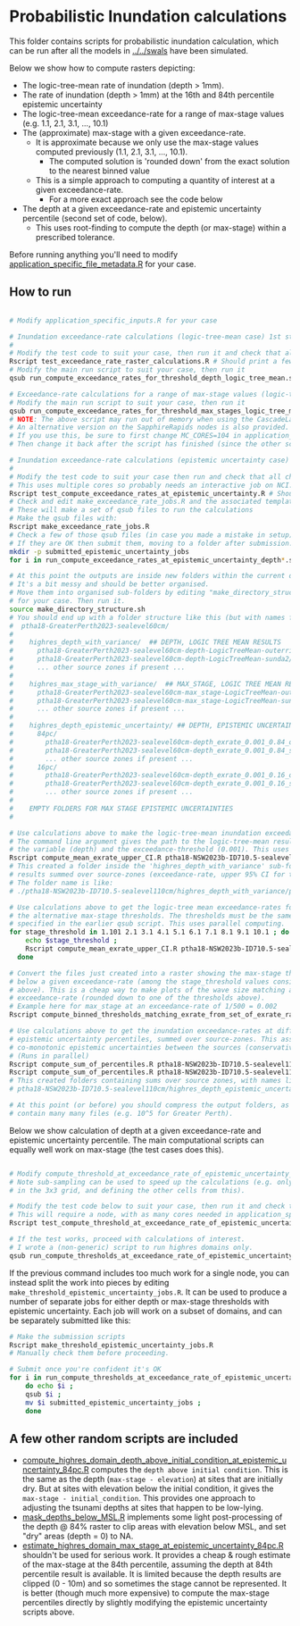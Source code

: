 # Probabilistic Inundation calculations

This folder contains scripts for probabilistic inundation calculation, which can be run after all the models in [../../swals](../../swals) have been simulated.

Below we show how to compute rasters depicting:
* The logic-tree-mean rate of inundation (depth > 1mm).
* The rate of inundation (depth > 1mm) at the 16th and 84th percentile epistemic uncertainty
* The logic-tree-mean exceedance-rate for a range of max-stage values (e.g. 1.1, 2.1, 3.1, ..., 10.1)
* The (approximate) max-stage with a given exceedance-rate. 
  * It is approximate because we only use the max-stage values computed previously (1.1, 2.1, 3.1, ..., 10.1).
    * The computed solution is 'rounded down' from the exact solution to the nearest binned value
  * This is a simple approach to computing a quantity of interest at a given exceedance-rate.
    * For a more exact approach see the code below 
* The depth at a given exceedance-rate and epistemic uncertainty percentile (second set of code, below).
  * This uses root-finding to compute the depth (or max-stage) within a prescribed tolerance.

Before running anything you'll need to modify [application_specific_file_metadata.R](application_specific_file_metadata.R) for your case.

## How to run

```bash

# Modify application_specific_inputs.R for your case

# Inundation exceedance-rate calculations (logic-tree-mean case) 1st step
#
# Modify the test code to suit your case, then run it and check that all cases PASS
Rscript test_exceedance_rate_raster_calculations.R # Should print a few "PASS"
# Modify the main run script to suit your case, then run it
qsub run_compute_exceedance_rates_for_threshold_depth_logic_tree_mean.sh

# Exceedance-rate calculations for a range of max-stage values (logic-tree-mean case, 1st step)
# Modify the main run script to suit your case, then run it
qsub run_compute_exceedance_rates_for_threshold_max_stages_logic_tree_mean.sh
# NOTE: The above script may run out of memory when using the CascadeLake nodes.
# An alternative version on the SapphireRapids nodes is also provided.
# If you use this, be sure to first change MC_CORES=104 in application_specific_file_metadata.R.
# Then change it back after the script has finished (since the other scripts below use CascadeLake).

# Inundation exceedance-rate calculations (epistemic uncertainty case) 1st step
#
# Modify the test code to suit your case then run and check that all checks PASS 
# This uses multiple cores so probably needs an interactive job on NCI.
Rscript test_compute_exceedance_rates_at_epistemic_uncertainty.R # Should print "PASS"
# Check and edit make_exceedance_rate_jobs.R and the associated template script.
# These will make a set of qsub files to run the calculations
# Make the qsub files with:
Rscript make_exceedance_rate_jobs.R
# Check a few of those qsub files (in case you made a mistake in setup)
# If they are OK then submit them, moving to a folder after submission.
mkdir -p submitted_epistemic_uncertainty_jobs
for i in run_compute_exceedance_rates_at_epistemic_uncertainty_depth*.sh; do echo $i; qsub $i; mv $i submitted_epistemic_uncertainty_jobs; done

# At this point the outputs are inside new folders within the current directory.
# It's a bit messy and should be better organised.
# Move them into organised sub-folders by editing "make_directory_structure.sh"
# for your case. Then run it.
source make_directory_structure.sh
# You should end up with a folder structure like this (but with names for NSW, not Greater Perth!!):
#  ptha18-GreaterPerth2023-sealevel60cm/
#
#    highres_depth_with_variance/  ## DEPTH, LOGIC TREE MEAN RESULTS
#      ptha18-GreaterPerth2023-sealevel60cm-depth-LogicTreeMean-outerrisesunda/
#      ptha18-GreaterPerth2023-sealevel60cm-depth-LogicTreeMean-sunda2/
#      ... other source zones if present ...
#
#    highres_max_stage_with_variance/  ## MAX_STAGE, LOGIC TREE MEAN RESULTS
#      ptha18-GreaterPerth2023-sealevel60cm-max_stage-LogicTreeMean-outerrisesunda/
#      ptha18-GreaterPerth2023-sealevel60cm-max_stage-LogicTreeMean-sunda2/
#      ... other source zones if present ...
#
#    highres_depth_epistemic_uncertainty/ ## DEPTH, EPISTEMIC UNCERTAINTY RESULTS
#      84pc/
#        ptha18-GreaterPerth2023-sealevel60cm-depth_exrate_0.001_0.84_outerrisesunda/
#        ptha18-GreaterPerth2023-sealevel60cm-depth_exrate_0.001_0.84_sunda2/
#        ... other source zones if present ...
#      16pc/
#        ptha18-GreaterPerth2023-sealevel60cm-depth_exrate_0.001_0.16_outerrisesunda/
#        ptha18-GreaterPerth2023-sealevel60cm-depth_exrate_0.001_0.16_sunda2/
#        ... other source zones if present ...
#
#    EMPTY FOLDERS FOR MAX STAGE EPISTEMIC UNCERTAINTIES
#

# Use calculations above to make the logic-tree-mean inundation exceedance-rate and variance, summed over sources.
# The command line argument gives the path to the logic-tree-mean results above,
# the variable (depth) and the exceedance-threshold (0.001). This uses parallel computing.
Rscript compute_mean_exrate_upper_CI.R ptha18-NSW2023b-ID710.5-sealevel110cm/highres_depth_with_variance/ depth 0.001
# This created a folder inside the 'highres_depth_with_variance' sub-folder above, containing
# results summed over source-zones (exceedance-rate, upper 95% CI for true exeedance-rate, variance). 
# The folder name is like:
# ./ptha18-NSW2023b-ID710.5-sealevel110cm/highres_depth_with_variance/ptha18-NSW2023b-ID710.5-sealevel110cm-depth-LogicTreeMean-sum_of_source_zones

# Use calculations above to get the logic-tree mean exceedance-rates for all
# the alternative max-stage thresholds. The thresholds must be the same as
# specified in the earlier qsub script. This uses parallel computing.
for stage_threshold in 1.101 2.1 3.1 4.1 5.1 6.1 7.1 8.1 9.1 10.1 ; do
    echo $stage_threshold ;
    Rscript compute_mean_exrate_upper_CI.R ptha18-NSW2023b-ID710.5-sealevel110cm/highres_max_stage_with_variance max_stage $stage_threshold ;
  done

# Convert the files just created into a raster showing the max-stage threshold just
# below a given exceedance-rate (among the stage_threshold values considered
# above). This is a cheap way to make plots of the wave size matching a given
# exceedance-rate (rounded down to one of the thresholds above). 
# Example here for max_stage at an exceedance-rate of 1/500 = 0.002
Rscript compute_binned_thresholds_matching_exrate_from_set_of_exrate_rasters.R ptha18-NSW2023b-ID710.5-sealevel110cm/highres_max_stage_with_variance/ptha18-NSW2023b-ID710.5-sealevel110cm-max_stage-LogicTreeMean-sum_of_source_zones max_stage 0.002

# Use calculations above to get the inundation exceedance-rates at different
# epistemic uncertainty percentiles, summed over source-zones. This assumes
# co-monotonic epistemic uncertainties between the sources (conservative).
# (Runs in parallel)
Rscript compute_sum_of_percentiles.R ptha18-NSW2023b-ID710.5-sealevel110cm/highres_depth_epistemic_uncertainty/ 84 depth 0.001
Rscript compute_sum_of_percentiles.R ptha18-NSW2023b-ID710.5-sealevel110cm/highres_depth_epistemic_uncertainty/ 16 depth 0.001
# This created folders containing sums over source zones, with names like:
# ptha18-NSW2023b-ID710.5-sealevel110cm/highres_depth_epistemic_uncertainty/84pc/ptha18-NSW2023b-ID710.5-sealevel110cm-depth_exrate_0.001_0.84_sum_of_source_zones/

# At this point (or before) you should compress the output folders, as they can
# contain many many files (e.g. 10^5 for Greater Perth). 

```

Below we show calculation of depth at a given exceedance-rate and epistemic uncertainty percentile.
The main computational scripts can equally well work on max-stage (the test cases does this).
```bash

# Modify compute_threshold_at_exceedance_rate_of_epistemic_uncertainty_percentile.R for your case.
# Note sub-sampling can be used to speed up the calculations (e.g. only computing the middle pixel
# in the 3x3 grid, and defining the other cells from this).

# Modify the test code below to suit your case, then run it and check that it prints PASS.
# This will require a node, with as many cores needed in application_specific_inputs.R::MC_CORES.
Rscript test_compute_threshold_at_exceedance_rate_of_epistemic_uncertainty.R

# If the test works, proceed with calculations of interest.
# I wrote a (non-generic) script to run highres domains only.
qsub run_compute_thresholds_at_exceedance_rate_of_epistemic_uncertainty_percentile.sh
```

If the previous command includes too much work for a single node, you can instead split the work into pieces 
by editing `make_threshold_epistemic_uncertainty_jobs.R`. 
It can be used to produce a number of separate jobs for either depth or
max-stage thresholds with epistemic uncertainty. Each job will work on
a subset of domains, and can be separately submitted like this:
```bash
# Make the submission scripts
Rscript make_threshold_epistemic_uncertainty_jobs.R
# Manually check them before proceeding.

# Submit once you're confident it's OK
for i in run_compute_thresholds_at_exceedance_rate_of_epistemic_uncertainty_percentile_[1-9]*.sh ;
    do echo $i ;
    qsub $i ;
    mv $i submitted_epistemic_uncertainty_jobs ;
    done
```


## A few other random scripts are included

* [compute_highres_domain_depth_above_initial_condition_at_epistemic_uncertainty_84pc.R](compute_highres_domain_depth_above_initial_condition_at_epistemic_uncertainty_84pc.R) computes the `depth above initial condition`. This is the same as the depth (`max-stage - elevation`) at sites that are initially dry. But at sites with elevation below the initial condition, it gives the `max-stage - initial_condition`. This provides one approach to adjusting the tsunami depths at sites that happen to be low-lying.
* [mask_depths_below_MSL.R](mask_depths_below_MSL.R) implements some light post-processing of the depth @ 84% raster to clip areas with elevation below MSL, and set "dry" areas (depth = 0) to NA.
* [estimate_highres_domain_max_stage_at_epistemic_uncertainty_84pc.R](estimate_highres_domain_max_stage_at_epistemic_uncertainty_84pc.R) shouldn't be used for serious work. It provides a cheap & rough estimate of the max-stage at the 84th percentile, assuming the depth at 84th percentile result is available. It is limited because the depth results are clipped (0 - 10m) and so sometimes the stage cannot be represented. It is better (though much more expensive) to compute the max-stage percentiles directly by slightly modifying the epistemic uncertainty scripts above.


